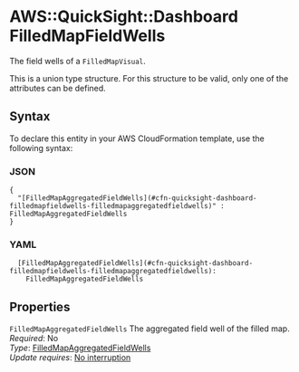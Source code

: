 # AWS::QuickSight::Dashboard FilledMapFieldWells<a name="aws-properties-quicksight-dashboard-filledmapfieldwells"></a>

The field wells of a `FilledMapVisual`\.

This is a union type structure\. For this structure to be valid, only one of the attributes can be defined\.

## Syntax<a name="aws-properties-quicksight-dashboard-filledmapfieldwells-syntax"></a>

To declare this entity in your AWS CloudFormation template, use the following syntax:

### JSON<a name="aws-properties-quicksight-dashboard-filledmapfieldwells-syntax.json"></a>

```
{
  "[FilledMapAggregatedFieldWells](#cfn-quicksight-dashboard-filledmapfieldwells-filledmapaggregatedfieldwells)" : FilledMapAggregatedFieldWells
}
```

### YAML<a name="aws-properties-quicksight-dashboard-filledmapfieldwells-syntax.yaml"></a>

```
  [FilledMapAggregatedFieldWells](#cfn-quicksight-dashboard-filledmapfieldwells-filledmapaggregatedfieldwells): 
    FilledMapAggregatedFieldWells
```

## Properties<a name="aws-properties-quicksight-dashboard-filledmapfieldwells-properties"></a>

`FilledMapAggregatedFieldWells`  <a name="cfn-quicksight-dashboard-filledmapfieldwells-filledmapaggregatedfieldwells"></a>
The aggregated field well of the filled map\.  
*Required*: No  
*Type*: [FilledMapAggregatedFieldWells](aws-properties-quicksight-dashboard-filledmapaggregatedfieldwells.md)  
*Update requires*: [No interruption](https://docs.aws.amazon.com/AWSCloudFormation/latest/UserGuide/using-cfn-updating-stacks-update-behaviors.html#update-no-interrupt)